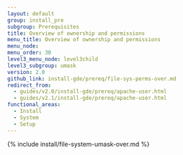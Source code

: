 ```yaml
---
layout: default
group: install_pre
subgroup: Prerequisites
title: Overview of ownership and permissions
menu_title: Overview of ownership and permissions
menu_node:
menu_order: 30
level3_menu_node: level3child
level3_subgroup: umask
version: 2.0
github_link: install-gde/prereq/file-sys-perms-over.md
redirect_from:
  - guides/v2.0/install-gde/prereq/apache-user.html
  - guides/v2.1/install-gde/prereq/apache-user.html
functional_areas:
  - Install
  - System
  - Setup
---
```


{% include install/file-system-umask-over.md %}
